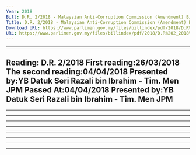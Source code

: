 ```yaml
---
Year: 2018
Bill: D.R. 2/2018 - Malaysian Anti-Corruption Commission (Amendment) Bill 2018 (Passed)
Title: D.R. 2/2018 - Malaysian Anti-Corruption Commission (Amendment) Bill 2018 (Passed)
Download URL: https://www.parlimen.gov.my/files/billindex/pdf/2018/D.R%202_2018%20-%20eng.pdf
URL: https://www.parlimen.gov.my/files/billindex/pdf/2018/D.R%202_2018%20-%20eng.pdf
---
```

---
Reading:
D.R. 2/2018
First reading:26/03/2018
The second reading:04/04/2018
Presented by:YB Datuk Seri Razali bin Ibrahim - Tim. Men JPM
Passed At:04/04/2018
Presented by:YB Datuk Seri Razali bin Ibrahim - Tim. Men JPM
---

-----

-----

-----

-----

-----

-----

-----

-----

